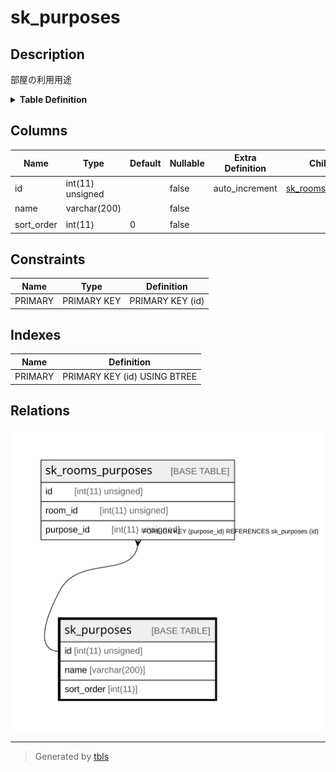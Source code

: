 # sk_purposes

## Description

部屋の利用用途

<details>
<summary><strong>Table Definition</strong></summary>

```sql
CREATE TABLE `sk_purposes` (
  `id` int(11) unsigned NOT NULL AUTO_INCREMENT,
  `name` varchar(200) NOT NULL DEFAULT '' COMMENT '利用用途',
  `sort_order` int(11) NOT NULL DEFAULT '0' COMMENT 'ソート順',
  PRIMARY KEY (`id`)
) ENGINE=InnoDB AUTO_INCREMENT=[Redacted by tbls] DEFAULT CHARSET=utf8 COMMENT='部屋の利用用途'
```

</details>

## Columns

| Name | Type | Default | Nullable | Extra Definition | Children | Parents | Comment |
| ---- | ---- | ------- | -------- | ---------------- | -------- | ------- | ------- |
| id | int(11) unsigned |  | false | auto_increment | [sk_rooms_purposes](sk_rooms_purposes.md) |  |  |
| name | varchar(200) |  | false |  |  |  | 利用用途 |
| sort_order | int(11) | 0 | false |  |  |  | ソート順 |

## Constraints

| Name | Type | Definition |
| ---- | ---- | ---------- |
| PRIMARY | PRIMARY KEY | PRIMARY KEY (id) |

## Indexes

| Name | Definition |
| ---- | ---------- |
| PRIMARY | PRIMARY KEY (id) USING BTREE |

## Relations

![er](sk_purposes.svg)

---

> Generated by [tbls](https://github.com/k1LoW/tbls)
